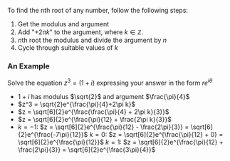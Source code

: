 To find the nth root of any number, follow the following steps:
1. Get the modulus and argument
2. Add "$+2\pi k$" to the argument, where $k\in\mathbb{Z}$.
3. $n$th root the modulus and divide the argument by $n$
4. Cycle through suitable values of $k$
### An Example
Solve the equation $z^3 = (1 +i)$ expressing your answer in the form $re^{i\theta}$
- $1+i$ has modulus $\sqrt{2}$ and argument $\frac{\pi}{4}$
- $z^3 = \sqrt{2}e^{\frac{\pi}{4}+2\pi k}$
- $z = \sqrt[6]{2}e^{\frac{\frac{\pi}{4} + 2\pi k}{3}}$ 
- $z = \sqrt[6]{2}e^{\frac{\pi}{12} + \frac{2\pi k}{3}}$
- $k = -1$: $z = \sqrt[6]{2}e^{\frac{\pi}{12} - \frac{2\pi}{3}} = \sqrt[6]{2}e^{\frac{-7\pi}{12}}$
  $k = 0$: $z = \sqrt[6]{2}e^{\frac{\pi}{12} + 0} = \sqrt[6]{2}e^{\frac{\pi}{12}}$
  $k = 1$: $z = \sqrt[6]{2}e^{\frac{\pi}{12} + \frac{2\pi}{3}} = \sqrt[6]{2}e^{\frac{3\pi}{4}}$
  